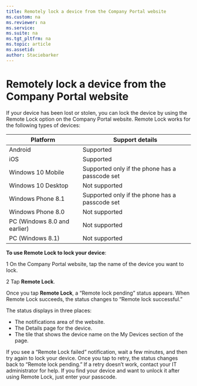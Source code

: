 ```yaml
---
title: Remotely lock a device from the Company Portal website
ms.custom: na
ms.reviewer: na
ms.service: 
ms.suite: na
ms.tgt_pltfrm: na
ms.topic: article
ms.assetid:  
author: Staciebarker
---
```


# Remotely lock a device from the Company Portal website

If your device has been lost or stolen, you can lock the device by using the Remote Lock option on the Company Portal website. Remote Lock works for the following types of devices:

Platform  |Support details  
---------|---------
Android | Supported       
iOS | Supported
Windows 10 Mobile | Supported only if the phone has a passcode set     
Windows 10 Desktop | Not supported  
Windows Phone 8.1 | Supported only if the phone has a passcode set
Windows Phone 8.0 | Not supported
PC (Windows 8.0 and earlier) | Not supported       
PC (Windows 8.1) | Not supported

**To use Remote Lock to lock your device**:

1 On the Company Portal website, tap the name of the device you want to lock.

2 Tap **Remote Lock**.

Once you tap **Remote Lock**, a “Remote lock pending” status appears.  When Remote Lock succeeds, the status changes to “Remote lock successful.”

The status displays in three places:

* The notifications area of the website. 
* The Details page for the device.
* The tile that shows the device name on the My Devices section of the page.

If you see a “Remote Lock failed” notification, wait a few minutes, and then try again to lock your device. Once you tap to retry, the status changes back to “Remote lock pending.” If a retry doesn’t work, contact your IT administrator for help. If you find your device and want to unlock it after using Remote Lock, just enter your passcode.
